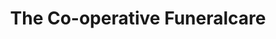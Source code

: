---
title: "The Co-operative Funeralcare"
url: /brighton/the-co-operative-funeralcare/
shop: funeral directors
---
